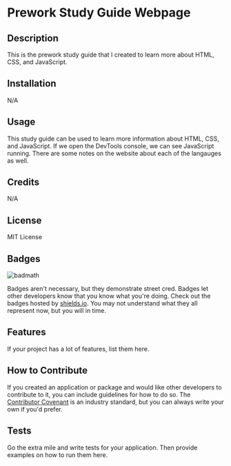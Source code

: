 # Prework Study Guide Webpage

## Description

This is the prework study guide that I created to learn more about HTML, CSS, and JavaScript.

## Installation

N/A

## Usage

This study guide can be used to learn more information about HTML, CSS, and JavaScript. If we open the DevTools console, we can see JavaScript running. There are some notes on the website about each of the langauges as well.

## Credits

N/A

## License

MIT License

## Badges

![badmath](https://img.shields.io/github/languages/top/nielsenjared/badmath)

Badges aren't necessary, but they demonstrate street cred. Badges let other developers know that you know what you're doing. Check out the badges hosted by [shields.io](https://shields.io/). You may not understand what they all represent now, but you will in time.

## Features

If your project has a lot of features, list them here.

## How to Contribute

If you created an application or package and would like other developers to contribute to it, you can include guidelines for how to do so. The [Contributor Covenant](https://www.contributor-covenant.org/) is an industry standard, but you can always write your own if you'd prefer.

## Tests

Go the extra mile and write tests for your application. Then provide examples on how to run them here.